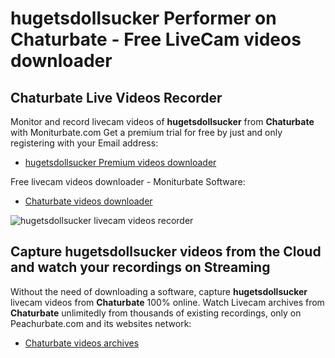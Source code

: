 # hugetsdollsucker Performer on Chaturbate - Free LiveCam videos downloader

## Chaturbate Live Videos Recorder

Monitor and record livecam videos of **hugetsdollsucker** from **Chaturbate** with Moniturbate.com
Get a premium trial for free by just and only registering with your Email address:
* [hugetsdollsucker Premium videos downloader](https://moniturbate.com/request-demo-licence-key.html)

Free livecam videos downloader - Moniturbate Software:
* [Chaturbate videos downloader](https://moniturbate.com/moniturbate-download-software.html)

![hugetsdollsucker livecam videos recorder](https://peachurnet.com/templates/moniturbate-software.png)


## Capture hugetsdollsucker videos from the Cloud and watch your recordings on Streaming

Without the need of downloading a software, capture **hugetsdollsucker** livecam videos from **Chaturbate** 100% online.
Watch Livecam archives from **Chaturbate** unlimitedly from thousands of existing recordings, only on Peachurbate.com and its websites network:
* [Chaturbate videos archives](https://peachurnet.com/)
